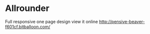 # Allrounder
Full responsive one page design view it online http://pensive-beaver-f601cf.bitballoon.com/
